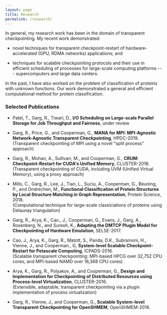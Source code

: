 ```yaml
---
layout: page
title: Research
permalink: /research/
---
```


In general, my research work has been in the domain of transparent
checkpointing. My recent work demonstrated:

* novel techniques for transparent checkpoint-restart
  of hardware-accelerated (GPU, RDMA networks) applications; and

* techniques for scalable checkpointing protocols and their use in
  efficient scheduling of processes for large-scale computing
  platforms --- supercomputers and large data centers.

In the past, I have also worked on the problem of classification
of proteins with unknown functions. Our work demonstrated a general
and efficient computational method for protein classification.

### Selected Publications

* Patel, T., Garg, R., Tiwari, D.,
  __I/O Scheduling on Large-scale Parallel Storage for
  Job Throughput and Fairness__, under review

* Garg, R., Price, G., and Cooperman, G.,
  __MANA for MPI: MPI-Agnostic Network-Agnostic Transparent Checkpointing__,
   HPDC-2019.  
   (Transparent checkpointing of MPI using a novel "split process" approach)

* Garg, R., Mohan, A., Sullivan, M., and Cooperman, G.,
  __CRUM: Checkpoint-Restart for CUDA's Unified Memory__,
  CLUSTER-2018.  
  (Transparent checkpointing of CUDA, including UVM (Unified Virtual Memory), using a proxy approach)

* Mills, C., Garg, R., Lee, J., Tian, L., Suciu, A., Cooperman, G.,
  Beuning, P., and Ondrechen, M.,
  __Functional Classification of Protein Structures by Local Structure
  Matching in Graph Representation__, Protein Science, 2018.  
  (Computational technique for large-scale classiciations of proteins using
   Delaunay triangulation)

* Garg, R., Arya, K., Cao., J., Cooperman, G., Evans, J., Garg, A.,
  Rosenberg, N., and Suresh, K.,
  __Adapting the DMTCP Plugin Model for Checkpointing of Hardware Emulation__,
  SELSE-2017.

* Cao, J., Arya, K., Garg, R., Matott, S., Panda, D.K., Subramoni,
  H., Vienne, J., and Cooperman., G,
  __System-level Scalable Checkpoint-Restart for Petascale Computing__,
  ICPADS-2016.  
  (Scalable transparent checkpointing: MPI-based HPCG over 32,752 CPU cores, and MPI-based NAMD over 16,368 CPU cores)

* Arya, K., Garg, R., Polyakov, A., and Cooperman, G.,
  __Design and Implementation for Checkpointing of Distributed Resources
  using Process-level Virtualization__,
  CLUSTER-2016.  
  (Extensible, adaptable, transparent checkpointing via a plugin implementation of process virtualization)

* Garg, R., Vienne, J., and Cooperman, G.,
  __Scalable System-level Transparent Checkpointing for OpenSHMEM__,
  OpenSHMEM-2016.
